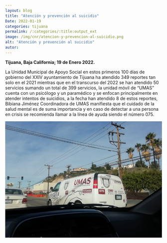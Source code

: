 ```yaml
---
layout: blog
title: "Atención y prevención al suicidio"
Date: 2022-01-19
categories: tijuana
permalink: /:categories/:title:output_ext
image: /img/cnr/atencion-y-prevencion-al-suicidio.png
alt: "Atención y prevención al suicidio"
autor:
---
```


**Tijuana, Baja California; 19 de Enero 2022.** 

La Unidad Municipal de Apoyo Social en estos primeros 100 días de gobierno del XXIV ayuntamiento de Tijuana ha atendido 349 reportes tan solo en el 2021 mientras que en el transcurso del 2022 se han atendido 50 servicios sumando un total de 399 servicios, la unidad móvil de “UMAS” cuenta con un psicólogo y un paramédico y se enfocan principalmente en atender intentos de suicidios, a la fecha han atendido 8 de estos reportes, Bibiana Jiménez Coordinadora de UMAS manifiesta que el cuidado de la salud mental es de suma importancia y en caso de detectar a una persona en crisis se recomienda llamar a la línea de ayuda siendo el número 075.

<div id="carouselExampleSlidesOnly" class="carousel slide" data-ride="carousel">
  <div class="carousel-inner">
    <div class="carousel-item active">
       <img class="d-block w-100" src="/img/cnr/atencion-y-prevencion-al-suicidio.png" loading="lazy"  alt="Atención y prevención al suicidio">
    </div>
  </div>
</div>